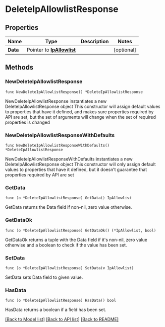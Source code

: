 # DeleteIpAllowlistResponse

## Properties

Name | Type | Description | Notes
------------ | ------------- | ------------- | -------------
**Data** | Pointer to [**IpAllowlist**](IpAllowlist.md) |  | [optional] 

## Methods

### NewDeleteIpAllowlistResponse

`func NewDeleteIpAllowlistResponse() *DeleteIpAllowlistResponse`

NewDeleteIpAllowlistResponse instantiates a new DeleteIpAllowlistResponse object
This constructor will assign default values to properties that have it defined,
and makes sure properties required by API are set, but the set of arguments
will change when the set of required properties is changed

### NewDeleteIpAllowlistResponseWithDefaults

`func NewDeleteIpAllowlistResponseWithDefaults() *DeleteIpAllowlistResponse`

NewDeleteIpAllowlistResponseWithDefaults instantiates a new DeleteIpAllowlistResponse object
This constructor will only assign default values to properties that have it defined,
but it doesn't guarantee that properties required by API are set

### GetData

`func (o *DeleteIpAllowlistResponse) GetData() IpAllowlist`

GetData returns the Data field if non-nil, zero value otherwise.

### GetDataOk

`func (o *DeleteIpAllowlistResponse) GetDataOk() (*IpAllowlist, bool)`

GetDataOk returns a tuple with the Data field if it's non-nil, zero value otherwise
and a boolean to check if the value has been set.

### SetData

`func (o *DeleteIpAllowlistResponse) SetData(v IpAllowlist)`

SetData sets Data field to given value.

### HasData

`func (o *DeleteIpAllowlistResponse) HasData() bool`

HasData returns a boolean if a field has been set.


[[Back to Model list]](../README.md#documentation-for-models) [[Back to API list]](../README.md#documentation-for-api-endpoints) [[Back to README]](../README.md)


